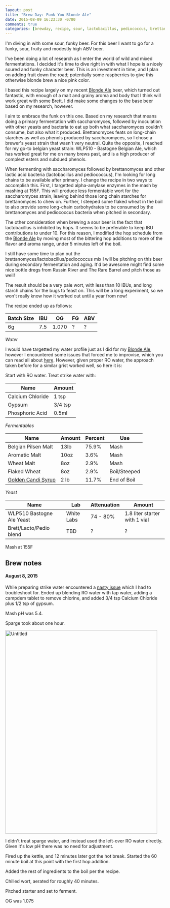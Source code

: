 ```yaml
---
layout: post
title: "Brew Day: Funk You Blonde Ale"
date: 2015-08-09 16:23:30 -0700
comments: true
categories: [brewday, recipe, sour, lactobacillus, pediococcus, brettanomyces]
---
```


I'm diving in with some sour, funky beer. For this beer I want to go for
a funky, sour, fruity and modestly high ABV beer.

<!--more-->

I've been doing a lot of research as I enter the world of wild and mixed
fermentations. I decided it's time to dive right in with what I hope is a
nicely soured and funky character beer. This is an investment in time, and I
plan on adding fruit down the road; potentially some raspberries to give this
otherwise blonde brew a nice pink color.

I based this recipe largely on my recent [Blonde
Ale](blog/2015/06/21/brew-day-daddys-belgian-blonde-ale/) beer, which turned
out fantastic, with enough of a malt and grainy aroma and body that I think
will work great with some Brett. I did make some changes to the base beer based
on my research, however.

I aim to embrace the funk on this one. Based on my research that means doing a
primary fermentation with saccharomyces, followed by inoculation with other
yeasts and bacteria to eat up both what saccharomyces couldn't consume, but
also what it produced. Brettanomyces feats on long-chain starches as well as
phenols produced by saccharomyces, so I chose a brewer's yeast strain that
wasn't very neutral. Quite the opposite, I reached for my go-to belgian yeast
strain: WLP510 - Bastogne Belgian Ale, which has worked great for me on many
brews past, and is a high producer of complext esters and subdued phenols.

When fermenting with saccharomyces followed by brettanomyces and
other lactic acid bacteria (lactobacillus and pediococcus), I'm looking for
long chains to be available after primary. I change the recipe in two ways to
accomplish this. First, I targetted alpha-amylase enzymes in the mash by
mashing at 155F. This will produce less fermentable wort for the saccharomyces
strain, leaving behind those long chain starches for brettanomyces to chew on.
Further, I steeped some flaked wheat in the boil to also provide some
long-chain carbohydrates to be consumed by the brettanomyces and pediococcus
bacteria when pitched in secondary.

The other consideration when brewing a sour beer is the fact that lactobacillus
is inhibited by hops. It seems to be preferable to keep IBU contributions to
under 10. For this reason, I modified the hop schedule from the [Blonde
Ale](blog/2015/06/21/brew-day-daddys-belgian-blonde-ale/) by moving most of the
bittering hop additions to more of the flavor and aroma range, under 5 minutes
left of the boil.

I still have some time to plan out the brettanomyces/lactobacillus/pediococcus
mix I will be pitching on this beer during secondary fermentation and aging.
It'd be awesome might find some nice bottle dregs from Russin River and The
Rare Barrel and pitch those as well!

The result should be a very pale wort, with less than 10 IBUs, and long starch
chains for the bugs to feast on. This will be a long experiment, so we won't
really know how it worked out until a year from now!

The recipe ended up as follows:

| Batch Size |  IBU   | OG    | FG    | ABV |
| ---------- |  ----- | ----- | ----- | --- |
| 6g         |  7.5   | 1.070 | ?     | ?   |

*Water*

I would have targetted my water profile just as I did for my [Blonde
Ale](blog/2015/06/21/brew-day-daddys-belgian-blonde-ale/), however I
encountered some issues that forced me to improvise, which you can read all
about [here](blog/2015/08/09/dont-trust-your-ro-water/). However, given proper
RO water, the approach taken before for a similar grist worked well, so here it
is:

Start with RO water. Treat strike water with:

| Name             | Amount  |
| ---------------- | ------  |
| Calcium Chloride | 1 tsp   |
| Gypsum           | 3/4 tsp |
| Phosphoric Acid  | 0.5ml   |

*Fermentables*

| Name                                             | Amount | Percent     | Use          |
| ---------------------                            | ------ | ----------- | ------------ |
| Belgian Pilsen Malt                              | 13lb   | 75.9%       | Mash         |
| Aromatic Malt                                    | 10oz   | 3.6%        | Mash         |
| Wheat Malt                                       | 8oz    | 2.9%        | Mash         |
| Flaked Wheat                                     | 8oz    | 2.9%        | Boil/Steeped |
| [Golden Candi Syrup](http://www.candisyrup.com/) | 2 lb   | 11.7%       | End of Boil  |

*Yeast*

| Name                       | Lab         | Attenuation | Amount                        |
| -------------------------- | ----------- | ----------  | -----                         |
| WLP510 Bastogne Ale Yeast  | White Labs  | 74 - 80%    | 1.8 liter starter with 1 vial |
| Brett/Lacto/Pedio blend    | TBD         | ?           | ?                             |

Mash at 155F

## Brew notes

#### August 8, 2015

While preparing strike water encountered a [nasty
issue](blog/2015/08/09/dont-trust-your-ro-water/) which I had to troubleshoot
for. Ended up blending RO water with tap water, adding a campdem tablet to
remove chlorine, and added 3/4 tsp Calcium Chloride plus 1/2 tsp of gypsum. 

Mash pH was 5.4.

Sparge took about one hour.

<a data-flickr-embed="true" href="https://www.flickr.com/photos/hgmnz/19821700903/in/album-72157655784368350/" title="Untitled"><img src="https://farm1.staticflickr.com/361/19821700903_573f29a00f_z.jpg" width="480" height="640" alt="Untitled"></a><script async src="//embedr.flickr.com/assets/client-code.js" charset="utf-8"></script>

I didn't treat sparge water, and instead used the left-over RO water directly.
Given it's low pH there was no need for adjustment.

Fired up the kettle, and 12 minutes later got the hot break. Started the 60 minute boil at this point with the first hop addition.

Added the rest of ingredients to the boil per the recipe.

Chilled wort, aerated for roughly 40 minutes.

Pitched starter and set to ferment.

OG was 1.075
